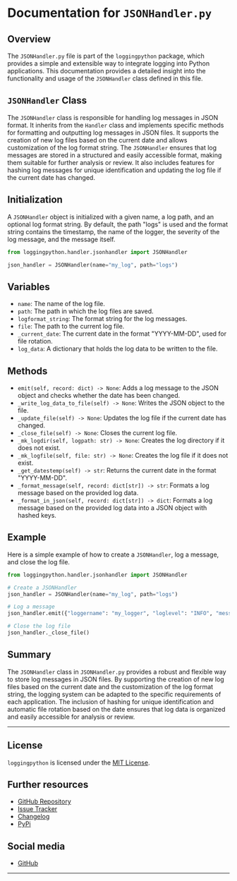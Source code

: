 # Documentation for `JSONHandler.py`
## Overview
The `JSONHandler.py` file is part of the `loggingpython` package, which provides a simple and extensible way to integrate logging into Python applications. This documentation provides a detailed insight into the functionality and usage of the `JSONHandler` class defined in this file.

## `JSONHandler` Class
The `JSONHandler` class is responsible for handling log messages in JSON format. It inherits from the `Handler` class and implements specific methods for formatting and outputting log messages in JSON files. It supports the creation of new log files based on the current date and allows customization of the log format string. The `JSONHandler` ensures that log messages are stored in a structured and easily accessible format, making them suitable for further analysis or review. It also includes features for hashing log messages for unique identification and updating the log file if the current date has changed.

## Initialization
A `JSONHandler` object is initialized with a given name, a log path, and an optional log format string. By default, the path "logs" is used and the format string contains the timestamp, the name of the logger, the severity of the log message, and the message itself.
```python
from loggingpython.handler.jsonhandler import JSONHandler

json_handler = JSONHandler(name="my_log", path="logs")
```

## Variables
 - `name`: The name of the log file.
 - `path`: The path in which the log files are saved.
 - `logformat_string`: The format string for the log messages.
 - `file`: The path to the current log file.
 - `_current_date`: The current date in the format "YYYY-MM-DD", used for file rotation.
 - `log_data`: A dictionary that holds the log data to be written to the file.

## Methods
 - `emit(self, record: dict) -> None`: Adds a log message to the JSON object and checks whether the date has been changed.
 - `_write_log_data_to_file(self) -> None`: Writes the JSON object to the file.
 - `_update_file(self) -> None`: Updates the log file if the current date has changed.
 - `_close_file(self) -> None`: Closes the current log file.
 - `_mk_logdir(self, logpath: str) -> None`: Creates the log directory if it does not exist.
 - `_mk_logfile(self, file: str) -> None`: Creates the log file if it does not exist.
 - `_get_datestemp(self) -> str`: Returns the current date in the format "YYYY-MM-DD".
 - `_format_message(self, record: dict[str]) -> str`: Formats a log message based on the provided log data.
 - `_format_in_json(self, record: dict[str]) -> dict`: Formats a log message based on the provided log data into a JSON object with hashed keys.

## Example
Here is a simple example of how to create a `JSONHandler`, log a message, and close the log file.
```python
from loggingpython.handler.jsonhandler import JSONHandler

# Create a JSONHandler
json_handler = JSONHandler(name="my_log", path="logs")

# Log a message
json_handler.emit({"loggername": "my_logger", "loglevel": "INFO", "message": "This is an information message."})

# Close the log file
json_handler._close_file()
```

## Summary
The `JSONHandler` class in `JSONHandler.py` provides a robust and flexible way to store log messages in JSON files. By supporting the creation of new log files based on the current date and the customization of the log format string, the logging system can be adapted to the specific requirements of each application. The inclusion of hashing for unique identification and automatic file rotation based on the date ensures that log data is organized and easily accessible for analysis or review.

---

## License

`loggingpython` is licensed under the [MIT License](https://opensource.org/licenses/MIT).

## Further resources

- [GitHub Repository](https://github.com/loggingpython-Community/loggingpython)
- [Issue Tracker](https://github.com/loggingpython-Community/loggingpython/issues)
- [Changelog](https://github.com/loggingpython-Community/loggingpython/blob/main/CHANGELOG.md)
- [PyPi](https://pypi.org/project/loggingpython/)

## Social media

- [GitHub](https://github.com/loggingpython-Community)

---